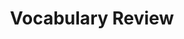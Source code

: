 ---
title: Vocabulary Review

source:
- title: Common Core Basics
  subject: Social Studies
  chapter: 7
  toc_type: Lesson Review
  toc_number: 7.1
  pages: 270 - 273
  
questions:
  - number: 1
    text: >
      A decline in price levels in an economy is called _________.
    choice:
      - option: business cycle
      - option: deflation
      - option: full employment
      - option: inflation
      - option: meaning
    answer:
      - option: deflation
    
  - number: 2
    text: >
      Expansion and contraction are the two phases of an economy's _________.
    choice:
      - option: business cycle
      - option: deflation
      - option: full employment
      - option: inflation
      - option: meaning    
    answer:
      - option: business cycle
  - number: 3
    text: >
      If about 5 percent of workers have no job, the economy has achieved _________.
    choice:
      - option: business cycle
      - option: deflation
      - option: full employment
      - option: inflation
      - option: meaning    
    answer:
      - option: full employment
  - number: 4
    text: >
      _________ reduces the purchasing power of money in an economy.
    choice:
      - option: business cycle
      - option: deflation
      - option: full employment
      - option: inflation
      - option: meaning    
    answer:
      - option: inflation

layout: cc_review
---